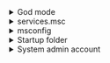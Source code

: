 <details>
<summary>God mode</summary>
  List to all programs, tasks and more.
<pre>
create a folder on desktop
rename it as"GodMode.{ED7BA470-8E54-465E-825C-99712043E01C}"
</pre>
</details>

<details>
<summary>services.msc</summary>
  list of all true background tasks that have no UI and always run on the background
<pre>
search services.msc on the search bar.
</pre>
</details>

<details>
<summary>msconfig</summary>
  access to some crittical setting about booting.(don't mess it up)
<pre>
search msconfig on the search bar.
</details>

<details>
<summary>Startup folder</summary>
Add shortcuts to an application script and many more which we want to start up with the bootup some startup applications use these features to automate themself.
<pre>
C:\Users\Home\AppData\Roaming\Microsoft\Windows\Start Menu\Programs\Startup
</pre>
</details>

<details>
<summary>System admin account</summary>
superset of the normal admin acc created by Microsoft itself if the normal admin acc gets curetted or forgets the password to login we can use this account to change that.
<pre>
cmd(as admin)->net user administrator /active:yes to display it's freatures
cmd->net user administrator
</pre>
</details>

